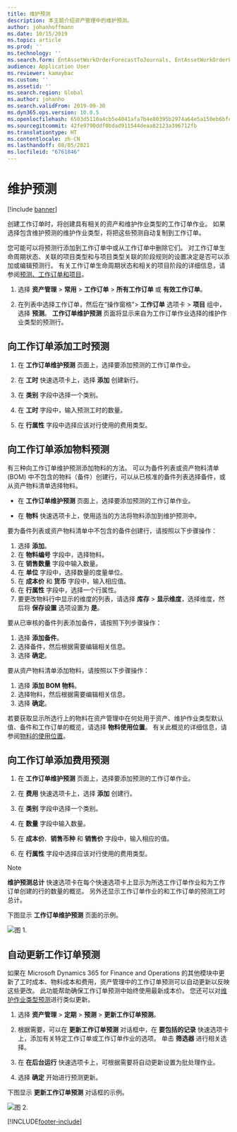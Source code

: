 ```yaml
---
title: 维护预测
description: 本主题介绍资产管理中的维护预测。
author: johanhoffmann
ms.date: 10/15/2019
ms.topic: article
ms.prod: ''
ms.technology: ''
ms.search.form: EntAssetWorkOrderForecastToJournals, EntAssetWorkOrderForecast
audience: Application User
ms.reviewer: kamaybac
ms.custom: ''
ms.assetid: ''
ms.search.region: Global
ms.author: johanho
ms.search.validFrom: 2019-09-30
ms.dyn365.ops.version: 10.0.5
ms.openlocfilehash: 6503d5110a4cb5e4041afa7b4e80395b2974a64e5a150eb6bfce1f32a6703e06
ms.sourcegitcommit: 42fe9790ddf0bdad911544deaa82123a396712fb
ms.translationtype: HT
ms.contentlocale: zh-CN
ms.lasthandoff: 08/05/2021
ms.locfileid: "6761846"
---
```

# <a name="maintenance-forecasts"></a>维护预测

[!include [banner](../../includes/banner.md)]



创建工作订单时，将创建具有相关的资产和维护作业类型的工作订单作业。 如果选择包含维护预测的维护作业类型，将把这些预测自动复制到工作订单。

您可能可以将预测行添加到工作订单中或从工作订单中删除它们。 对工作订单生命周期状态、关联的项目类型和与项目类型关联的阶段规则的设置决定是否可以添加或编辑预测行。 有关工作订单生命周期状态和相关的项目阶段的详细信息，请参阅[预测、工作订单和项目](../integration-to-project-management-and-accounting/forecasts-work-orders-and-projects.md)。

1. 选择 **资产管理** > **常用** > **工作订单** > **所有工作订单** 或 **有效工作订单**。

2. 在列表中选择工作订单，然后在“操作窗格”> **工作订单** 选项卡 > **项目** 组中，选择 **预测**。 **工作订单维护预测** 页面将显示来自为工作订单作业选择的维护作业类型的预测行。


## <a name="add-an-hours-forecast-to-a-work-order"></a>向工作订单添加工时预测

1. 在 **工作订单维护预测** 页面上，选择要添加预测的工作订单作业。

2. 在 **工时** 快速选项卡上，选择 **添加** 创建新行。

3. 在 **类别** 字段中选择一个类别。

4. 在 **工时** 字段中，输入预测工时的数量。

5. 在 **行属性** 字段中选择应该对行使用的费用类型。


## <a name="add-an-items-forecast-to-a-work-order"></a>向工作订单添加物料预测

有三种向工作订单维护预测添加物料的方法。 可以为备件列表或资产物料清单 (BOM) 中不包含的物料（备件）创建行，可以从已核准的备件列表选择备件，或从资产物料清单选择物料。

- 在 **工作订单维护预测** 页面上，选择要添加预测的工作订单作业。

- 在 **物料** 快速选项卡上，使用适当的方法将物料添加到维护预测中。

要为备件列表或资产物料清单中不包含的备件创建行，请按照以下步骤操作：

1. 选择 **添加**。
2. 在 **物料编号** 字段中，选择物料。
3. 在 **销售数量** 字段中输入数量。
4. 在 **单位** 字段中，选择数量的度量单位。
5. 在 **成本价** 和 **货币** 字段中，输入相应值。
6. 在 **行属性** 字段中，选择一个行属性。
7. 要更改物料行中显示的维度的列表，请选择 **库存** > **显示维度**，选择维度，然后将 **保存设置** 选项设置为 **是**。

要从已审核的备件列表添加备件，请按照下列步骤操作：

1. 选择 **添加备件**。
2. 选择备件，然后根据需要编辑相关信息。
3. 选择 **确定**。

要从资产物料清单添加物料，请按照以下步骤操作：

1. 选择 **添加 BOM 物料**。
2. 选择物料，然后根据需要编辑相关信息。
3. 选择 **确定**。

若要获取显示所选行上的物料在资产管理中在何处用于资产、维护作业类型默认值、备件和工作订单的概览，请选择 **物料使用位置**。 有关此概览的详细信息，请参阅[物料的使用位置](../controlling-and-reporting/item-where-used.md)。


## <a name="add-an-expense-forecast-to-a-work-order"></a>向工作订单添加费用预测

1. 在 **工作订单维护预测** 页面上，选择要添加预测的工作订单作业。

2. 在 **费用** 快速选项卡上，选择 **添加** 创建行。

3. 在 **类别** 字段中选择一个类别。

4. 在 **数量** 字段中输入数量。

5. 在 **成本价**、**销售币种** 和 **销售价** 字段中，输入相应的值。

6. 在 **行属性** 字段中选择应该对行使用的费用类型。

>[!NOTE]
>**维护预测总计** 快速选项卡在每个快速选项卡上显示为所选工作订单作业和为工作订单创建的行的数量的概览。 另外还显示工作订单作业的和工作订单的预测工时总计。

下图显示 **工作订单维护预测** 页面的示例。

![图 1.](media/06-work-orders.png)


## <a name="automatic-update-of-work-order-forecasts"></a>自动更新工作订单预测

如果在 Microsoft Dynamics 365 for Finance and Operations 的其他模块中更新了工时成本、物料成本和费用，资产管理中的工作订单预测可以自动更新以反映这些更改。 此功能帮助确保工作订单预测中始终使用最新成本价。 您还可以对[维护作业类型预测](../setup-for-work-orders/job-groups-and-job-types-variants-trades-and-checklists.md)进行类似更新。

1. 选择 **资产管理** > **定期** > **预测** > **更新工作订单预测**。

2. 根据需要，可以在 **更新工作订单预测** 对话框中，在 **要包括的记录** 快速选项卡上，添加有关特定工作订单或工作订单作业的选项。 单击 **筛选器** 进行相关选择。

3. 在 **在后台运行** 快速选项卡上，可根据需要将自动更新设置为批处理作业。

4. 选择 **确定** 开始进行预测更新。


下图显示 **更新工作订单预测** 对话框的示例。

![图 2.](media/07-work-orders.png)


[!INCLUDE[footer-include](../../../includes/footer-banner.md)]